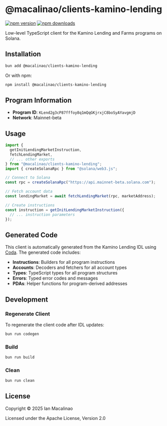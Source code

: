# @macalinao/clients-kamino-lending

[![npm version](https://img.shields.io/npm/v/@macalinao/clients-kamino-lending.svg)](https://www.npmjs.com/package/@macalinao/clients-kamino-lending)
[![npm downloads](https://img.shields.io/npm/dm/@macalinao/clients-kamino-lending.svg)](https://www.npmjs.com/package/@macalinao/clients-kamino-lending)

Low-level TypeScript client for the Kamino Lending and Farms programs on Solana.

## Installation

```bash
bun add @macalinao/clients-kamino-lending
```

Or with npm:

```bash
npm install @macalinao/clients-kamino-lending
```

## Program Information

- **Program ID**: `KLend2g3cP87fffoy8q1mQqGKjrxjC8boSyAYavgmjD`
- **Network**: Mainnet-beta

## Usage

```typescript
import {
  getInitLendingMarketInstruction,
  fetchLendingMarket,
  // ... other exports
} from "@macalinao/clients-kamino-lending";
import { createSolanaRpc } from "@solana/web3.js";

// Connect to Solana
const rpc = createSolanaRpc("https://api.mainnet-beta.solana.com");

// Fetch account data
const lendingMarket = await fetchLendingMarket(rpc, marketAddress);

// Create instructions
const instruction = getInitLendingMarketInstruction({
  // ... instruction parameters
});
```

## Generated Code

This client is automatically generated from the Kamino Lending IDL using [Coda](https://coda.ianm.com). The generated code includes:

- **Instructions**: Builders for all program instructions
- **Accounts**: Decoders and fetchers for all account types
- **Types**: TypeScript types for all program structures
- **Errors**: Typed error codes and messages
- **PDAs**: Helper functions for program-derived addresses

## Development

### Regenerate Client

To regenerate the client code after IDL updates:

```bash
bun run codegen
```

### Build

```bash
bun run build
```

### Clean

```bash
bun run clean
```

## License

Copyright © 2025 Ian Macalinao

Licensed under the Apache License, Version 2.0
